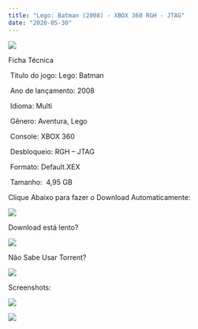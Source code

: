 ```yaml
---
title: "Lego: Batman (2008) - XBOX 360 RGH - JTAG"
date: "2020-05-30"
---
```


![](https://1.bp.blogspot.com/-5uGi9q6ucRA/XtJTuKw-5DI/AAAAAAAAH0E/lzDxTyiqpWI1_EwrYYEWEwczSe5bkK7NwCK4BGAsYHg/Screenshot_3.png)

Ficha Técnica

 Titulo do jogo: Lego: Batman

 Ano de lançamento: 2008

 Idioma: Multi 

 Gênero: Aventura, Lego

 Console: XBOX 360

 Desbloqueio: RGH – JTAG

 Formato: Default.XEX

 Tamanho:  4,95 GB

Clique Abaixo para fazer o Download Automaticamente:

[![](https://1.bp.blogspot.com/-eNerQjlxWXg/Xsyoy1YwxPI/AAAAAAAAG8o/qs-0XGNQDR4jSn0uGinE3EzKZZ6GoZnEACPcBGAYYCw/s1600/LINK1.png)](https://zee.gl/rLItF)

Download está lento? 

[![](https://1.bp.blogspot.com/-QBDuGFKyRJI/XsypYtiebuI/AAAAAAAAG8w/2RjkhEnbyOwqZwiSxt3jP8uux5MWubGIACLcBGAsYHQ/s1600/LINK3.png)](https://ultragames-torrents.blogspot.com/2020/05/como-acelerar-torrents.html)

Não Sabe Usar Torrent?

[![](https://1.bp.blogspot.com/-z801RGeeaF0/XsypYEdLUrI/AAAAAAAAG8s/Mg8nVcYZpQox_qkNZQ6YLcR9F0FWCX6FwCPcBGAYYCw/s1600/LINK2.png)](https://ultragames-torrents.blogspot.com/2020/04/como-baixar-jogos-com-o-utorrent.html)

Screenshots:

[![](https://1.bp.blogspot.com/-BHBe2Y-OiQY/XtJTtJpPNDI/AAAAAAAAHz8/XZ9-lQIu3UAboNR73D4Hzfa4tPmTRpbhwCK4BGAsYHg/w400-h250/lego_batman_02.jpg)](https://1.bp.blogspot.com/-BHBe2Y-OiQY/XtJTtJpPNDI/AAAAAAAAHz8/XZ9-lQIu3UAboNR73D4Hzfa4tPmTRpbhwCK4BGAsYHg/lego_batman_02.jpg)

[![](https://1.bp.blogspot.com/-2UZ029szjYY/XtJTtq58B0I/AAAAAAAAH0A/lN-qNyEp97cbqmIbwJBXmJdQs7e8SBn9wCK4BGAsYHg/w400-h225/Lego-Batman-The-Videogame-Screenshot-04.jpg)](https://1.bp.blogspot.com/-2UZ029szjYY/XtJTtq58B0I/AAAAAAAAH0A/lN-qNyEp97cbqmIbwJBXmJdQs7e8SBn9wCK4BGAsYHg/Lego-Batman-The-Videogame-Screenshot-04.jpg)
